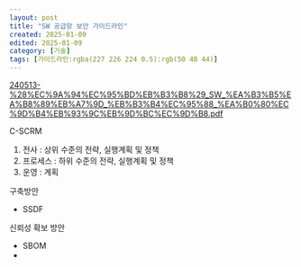 ```yaml
---
layout: post
title: "SW 공급망 보안 가이드라인"
created: 2025-01-09
edited: 2025-01-09
category: [기술]
tags: [가이드라인:rgba(227 226 224 0.5):rgb(50 48 44)]
---
```



[240513-%28%EC%9A%94%EC%95%BD%EB%B3%B8%29_SW_%EA%B3%B5%EA%B8%89%EB%A7%9D_%EB%B3%B4%EC%95%88_%EA%B0%80%EC%9D%B4%EB%93%9C%EB%9D%BC%EC%9D%B8.pdf](https://prod-files-secure.s3.us-west-2.amazonaws.com/8daffe33-d95b-4c96-91e6-1b899bcdb2d7/0f5f0886-db60-4a61-8e90-912aeea997fd/240513-%28%EC%9A%94%EC%95%BD%EB%B3%B8%29_SW_%EA%B3%B5%EA%B8%89%EB%A7%9D_%EB%B3%B4%EC%95%88_%EA%B0%80%EC%9D%B4%EB%93%9C%EB%9D%BC%EC%9D%B8.pdf?X-Amz-Algorithm=AWS4-HMAC-SHA256&X-Amz-Content-Sha256=UNSIGNED-PAYLOAD&X-Amz-Credential=ASIAZI2LB466YAZWC5FM%2F20250405%2Fus-west-2%2Fs3%2Faws4_request&X-Amz-Date=20250405T065329Z&X-Amz-Expires=3600&X-Amz-Security-Token=IQoJb3JpZ2luX2VjEK%2F%2F%2F%2F%2F%2F%2F%2F%2F%2F%2FwEaCXVzLXdlc3QtMiJGMEQCIDN%2FubO8yMA05%2Fcpl87qa7qgiym2KPdLgm0qGO1EPahzAiAZ5R%2BE6T1735ETTkazFnGkp%2FVDG38NosuaZeDnV1t01Cr%2FAwgoEAAaDDYzNzQyMzE4MzgwNSIMc9FzK3MynFmsfFqhKtwDvsXKooo7zyEORwnVIkNu5ulD%2BD1psYuDA6uJqPWvvAydKCWadYj7GfyQmFdjrzf%2BFBK6VLTSSiB8Yc4yfjSKODCOlv%2Fem%2BZWdf%2Fm8OCutWQYz29hp%2Bqoo%2FSwtToqkq3gzTsE1MkP7DtN0W48Ab4e1rl0rsoHmZRHXQ3oDPGE2qNKkz2TeL9HqheWoq2rcCCBmSCCCwz2tXF4AEmjGOYQFh8nxxFmLvBcR0xp%2FBG9kACzpd4z9WpmkmlrGjjMYDlDXKNlWlIVr%2F22mSQxnT68v0FwM%2BhfoJ6tHtsIeynkE6jQf5V0zbwduLXkDQxRdyNkVzr%2B%2Bq7s3tbwobUXiaR%2FhvppTKHZqXYtZefjS%2Fn%2FvC0KP9SYOcDASwgy8ft%2Bd9wozYmu5yk%2B1mn1xsWoj7DV%2F6A54YSnMNju9UinNkr5XVEqWdV3jrTlfgMiuVJ%2BgHTmOIerOvOXmi7rfpQylxuil9qxLXYVxugrl2MARKHJl%2BQUfdy7iuoHYgqhdoOevlVAyNt8UqreiaOZrSV4Aw30i8ZmhqnmA7dkg9hgh0M0pZ5sHVJ4RaEBwK%2FM4CkXmondCjnpHtpKKIOsuEId41gwFasem53lhcL9pOpFHqqL2nbI%2F75Ss7G8VJj6DCAwqaLDvwY6pgHIwL5Kj2XJMu90S6CyazkjCvjV4C7Tqa0p0WNOeTyMnonpZahqxVVZDRi2cDLPjaOHtgrDz%2FU3RGduRSU2uQzwtMy%2BZ8aIXkzs0Nsj%2BQAwsOTwDcgF1WomAxwP6hN7EFqcfQoFvEcBGmeEfFam1rkpmo0CCPQJbjacDcgIUU2i0j4%2F4CG3KzSIgqVQPsx1QDtxGZFlCJQK3rt14BhIUQQnS5wyN7Jh&X-Amz-Signature=f1b98c67cca31ea6304934456c79ee47dd6948740b468f9aae4c579b53f0ee6e&X-Amz-SignedHeaders=host&x-id=GetObject)


C-SCRM

1. 전사 : 상위 수준의 전략, 실행계획 및 정책
2. 프로세스 : 하위 수준의 전략, 실행계획 및 정책
3. 운영 : 계획

구축방안

- SSDF

신뢰성 확보 방안

- SBOM
- 
